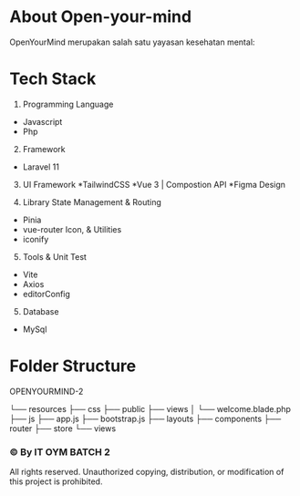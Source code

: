 # About Open-your-mind
OpenYourMind merupakan salah satu yayasan kesehatan mental:

# Tech Stack
1. Programming Language
  * Javascript
  * Php

2. Framework
  * Laravel 11

3. UI Framework
  *TailwindCSS
  *Vue 3 | Compostion API
  *Figma Design

4. Library
State Management & Routing
  * Pinia
  * vue-router
Icon, & Utilities
  * iconify

5. Tools & Unit Test
  * Vite
  * Axios
  * editorConfig

5. Database
  * MySql

# Folder Structure

OPENYOURMIND-2

└── resources
    ├── css
    ├── public
    ├── views
    │   └── welcome.blade.php
    ├── js
        ├── app.js
        ├── bootstrap.js
        ├── layouts
        ├── components
        ├── router
        ├── store
        └── views

 ### © By IT OYM BATCH 2
All rights reserved. Unauthorized copying, distribution, or modification of this project is prohibited.
